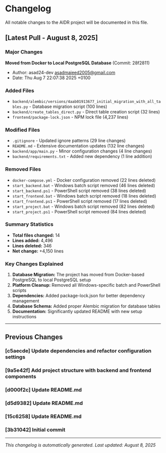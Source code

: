# Changelog

All notable changes to the AIDR project will be documented in this file.

## [Latest Pull - August 8, 2025]

### Major Changes
**Moved from Docker to Local PostgreSQL Database** (Commit: 28f2811)
- Author: asad24-dev <asadmajeed2005@gmail.com>
- Date: Thu Aug 7 22:07:38 2025 +0100

### Added Files
- `backend/alembic/versions/4aab01913677_initial_migration_with_all_tables.py` - Database migration script (100 lines)
- `backend/create_tables_direct.py` - Direct table creation script (32 lines)
- `frontend/package-lock.json` - NPM lock file (4,237 lines)

### Modified Files
- `.gitignore` - Updated ignore patterns (29 line changes)
- `README.md` - Extensive documentation updates (132 line changes)
- `backend/app/main.py` - Minor configuration changes (4 line changes)
- `backend/requirements.txt` - Added new dependency (1 line addition)

### Removed Files
- `docker-compose.yml` - Docker configuration removed (22 lines deleted)
- `start_backend.bat` - Windows batch script removed (46 lines deleted)
- `start_backend.ps1` - PowerShell script removed (38 lines deleted)
- `start_frontend.bat` - Windows batch script removed (18 lines deleted)
- `start_frontend.ps1` - PowerShell script removed (17 lines deleted)
- `start_project.bat` - Windows batch script removed (82 lines deleted)
- `start_project.ps1` - PowerShell script removed (84 lines deleted)

### Summary Statistics
- **Total files changed:** 14
- **Lines added:** 4,496
- **Lines deleted:** 346
- **Net change:** +4,150 lines

### Key Changes Explained
1. **Database Migration:** The project has moved from Docker-based PostgreSQL to local PostgreSQL setup
2. **Platform Cleanup:** Removed all Windows-specific batch and PowerShell scripts
3. **Dependencies:** Added package-lock.json for better dependency management
4. **Database Schema:** Added proper Alembic migration for database tables
5. **Documentation:** Significantly updated README with new setup instructions

---

## Previous Changes

### [c5aecde] Update dependencies and refactor configuration settings
### [9a5e42f] Add project structure with backend and frontend components  
### [d000f2c] Update README.md
### [d5d9382] Update README.md
### [15c6258] Update README.md
### [3b31042] Initial commit

---

*This changelog is automatically generated. Last updated: August 8, 2025*
